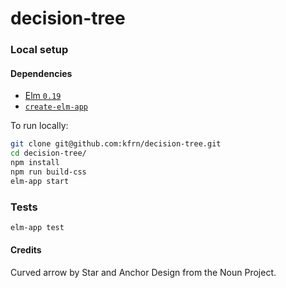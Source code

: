 # decision-tree

### Local setup

#### Dependencies

* [Elm `0.19`](https://guide.elm-lang.org/install.html)
* [`create-elm-app`](https://github.com/halfzebra/create-elm-app)

To run locally:

```bash
git clone git@github.com:kfrn/decision-tree.git
cd decision-tree/
npm install
npm run build-css
elm-app start
```

### Tests

```bash
elm-app test
```

<!-- To deploy to github pages:
```
elm-app build
gh-pages -d build
```
-->

#### Credits

Curved arrow by Star and Anchor Design from the Noun Project.
